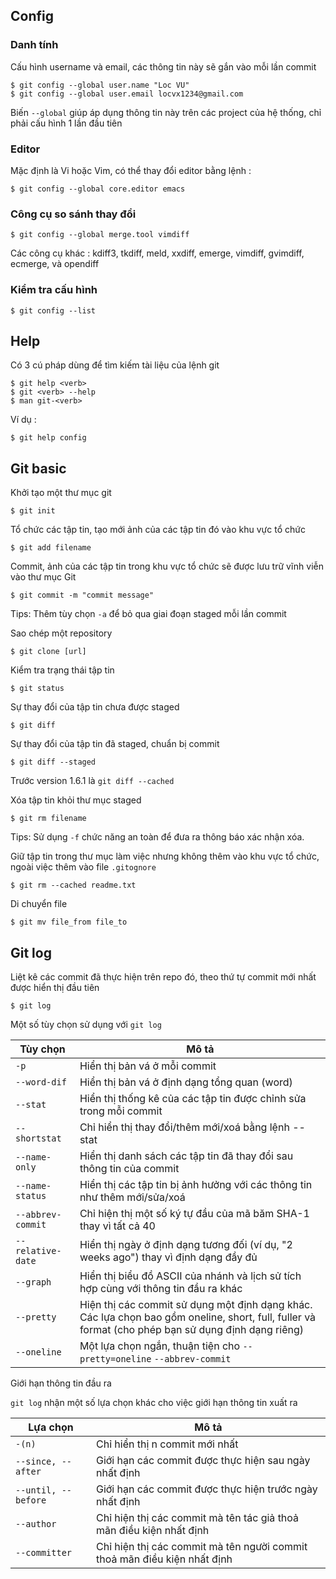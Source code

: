 ## Config

### Danh tính 

Cấu hình username và email, các thông tin này sẽ gắn vào mỗi lần commit 

```
$ git config --global user.name "Loc VU"
$ git config --global user.email locvx1234@gmail.com
```

Biến `--global` giúp áp dụng thông tin này trên các project của hệ thống, chỉ phải cấu hình 1 lần đầu tiên

### Editor 

Mặc định là Vi hoặc Vim, có thể thay đổi editor bằng lệnh :

```
$ git config --global core.editor emacs
```

### Công cụ so sánh thay đổi 

```
$ git config --global merge.tool vimdiff
```

Các công cụ khác : kdiff3, tkdiff, meld, xxdiff, emerge, vimdiff, gvimdiff, ecmerge, và opendiff

### Kiểm tra cấu hình 

```
$ git config --list
```

## Help

Có 3 cú pháp dùng để tìm kiếm tài liệu của lệnh git

```
$ git help <verb>
$ git <verb> --help
$ man git-<verb>
```

Ví dụ : 

```
$ git help config
```

## Git basic

Khởi tạo một thư mục git 

```
$ git init
```

Tổ chức các tập tin, tạo mới ảnh của các tập tin đó vào khu vực tổ chức

```
$ git add filename
```

Commit, ảnh của các tập tin trong khu vực tổ chức sẽ được lưu trữ vĩnh viễn vào thư mục Git

```
$ git commit -m "commit message"
```

Tips: Thêm tùy chọn `-a` để bỏ qua giai đoạn staged mỗi lần commit 

Sao chép một repository 

```
$ git clone [url]
```

Kiểm tra trạng thái tập tin 

```
$ git status
```

Sự thay đổi của tập tin chưa được staged 

```
$ git diff
```

Sự thay đổi của tập tin đã staged, chuẩn bị commit 

```
$ git diff --staged
``` 

Trước  version 1.6.1 là `git diff --cached`

Xóa tập tin khỏi thư mục staged 

```
$ git rm filename
```

Tips: Sử dụng `-f` chức năng an toàn để đưa ra thông báo xác nhận xóa.

Giữ tập tin trong thư mục làm việc nhưng không thêm vào khu vực tổ chức, ngoài việc thêm vào file `.gitognore`

```
$ git rm --cached readme.txt
```

Di chuyển file 

```
$ git mv file_from file_to
```

## Git log 

Liệt kê các commit đã thực hiện trên repo đó, theo thứ tự commit mới nhất được hiển thị đầu tiên

```
$ git log
```

Một số tùy chọn sử dụng với `git log`


|  Tùy chọn         |   Mô tả                                                                             |
|-------------------|-------------------------------------------------------------------------------------|
| `-p`		        | Hiển thị bản vá ở mỗi commit                                                        |
| `--word-dif`      | Hiển thị bản vá ở định dạng tổng quan (word)                                        |
| `--stat`	        | Hiển thị thống kê của các tập tin được chỉnh sửa trong mỗi commit                   |
| `--shortstat`     | 	Chỉ hiển thị thay đổi/thêm mới/xoá bằng lệnh --stat                               |
| `--name-only`     | Hiển thị danh sách các tập tin đã thay đổi sau thông tin của commit                 |
| `--name-status`   | Hiển thị các tập tin bị ảnh hưởng với các thông tin như thêm mới/sửa/xoá            |
| `--abbrev-commit` | Chỉ hiện thị một số ký tự đầu của mã băm SHA-1 thay vì tất cả 40                    |
| `--relative-date` | Hiển thị ngày ở định dạng tương đối (ví dụ, "2 weeks ago") thay vì định dạng đầy đủ |
| `--graph`		    | Hiển thị biểu đồ ASCII của nhánh và lịch sử tích hợp cùng với thông tin đầu ra khác |
| `--pretty` 	    | Hiện thị các commit sử dụng một định dạng khác. Các lựa chọn bao gồm oneline, short, full, fuller và format (cho phép bạn sử dụng định dạng riêng) |
| `--oneline` 	    | Một lựa chọn ngắn, thuận tiện cho `--pretty=oneline` `--abbrev-commit`              |

 
Giới hạn thông tin đầu ra 

`git log` nhận một số lựa chọn khác cho việc giới hạn thông tin xuất ra 

| Lựa chọn			  | Mô tả												    		   		 |
|---------------------|--------------------------------------------------------------------------|
| `-(n)`			  | Chỉ hiển thị n commit mới nhất                							 |
| `--since, --after`  | Giới hạn các commit được thực hiện sau ngày nhất định					 |
| `--until, --before` | Giới hạn các commit được thực hiện trước ngày nhất định 				 |
| `--author`		  | Chỉ hiện thị các commit mà tên tác giả thoả mãn điều kiện nhất định 	 |
| `--committer`		  |	Chỉ hiện thị các commit mà tên người commit thoả mãn điều kiện nhất định |










